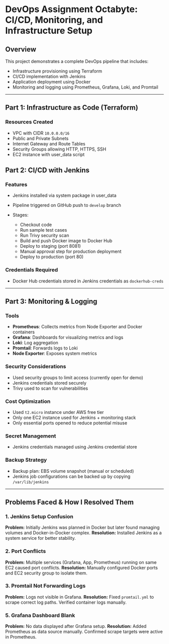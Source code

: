 # DevOps Assignment Octabyte: CI/CD, Monitoring, and Infrastructure Setup

## Overview

This project demonstrates a complete DevOps pipeline that includes:

* Infrastructure provisioning using Terraform
* CI/CD implementation with Jenkins
* Application deployment using Docker
* Monitoring and logging using Prometheus, Grafana, Loki, and Promtail

---

## Part 1: Infrastructure as Code (Terraform)

### Resources Created

* VPC with CIDR `10.0.0.0/16`
* Public and Private Subnets
* Internet Gateway and Route Tables
* Security Groups allowing HTTP, HTTPS, SSH
* EC2 instance with user\_data script

## Part 2: CI/CD with Jenkins

### Features

* Jenkins installed via system package in user\_data
* Pipeline triggered on GitHub push to `develop` branch
* Stages:

  * Checkout code
  * Run sample test cases
  * Run Trivy security scan
  * Build and push Docker image to Docker Hub
  * Deploy to staging (port 8081)
  * Manual approval step for production deployment
  * Deploy to production (port 80)

### Credentials Required

* Docker Hub credentials stored in Jenkins credentials as `dockerhub-creds`

---

## Part 3: Monitoring & Logging

### Tools

* **Prometheus**: Collects metrics from Node Exporter and Docker containers
* **Grafana**: Dashboards for visualizing metrics and logs
* **Loki**: Log aggregation
* **Promtail**: Forwards logs to Loki
* **Node Exporter**: Exposes system metrics

### Security Considerations

* Used security groups to limit access (currently open for demo)
* Jenkins credentials stored securely
* Trivy used to scan for vulnerabilities

### Cost Optimization

* Used `t2.micro` instance under AWS free tier
* Only one EC2 instance used for Jenkins + monitoring stack
* Only essential ports opened to reduce potential misuse

### Secret Management

* Jenkins credentials managed using Jenkins credential store

### Backup Strategy

* Backup plan: EBS volume snapshot (manual or scheduled)
* Jenkins job configurations can be backed up by copying `/var/lib/jenkins`

---

## Problems Faced & How I Resolved Them

### 1. Jenkins Setup Confusion

**Problem:** Initially Jenkins was planned in Docker but later found managing volumes and Docker-in-Docker complex.
**Resolution:** Installed Jenkins as a system service for better stability.

### 2. Port Conflicts

**Problem:** Multiple services (Grafana, App, Prometheus) running on same EC2 caused port conflicts.
**Resolution:** Manually configured Docker ports and EC2 security group to isolate them.

### 3. Promtail Not Forwarding Logs

**Problem:** Logs not visible in Grafana.
**Resolution:** Fixed `promtail.yml` to scrape correct log paths. Verified container logs manually.

### 5. Grafana Dashboard Blank

**Problem:** No data displayed after Grafana setup.
**Resolution:** Added Prometheus as data source manually. Confirmed scrape targets were active in Prometheus.


